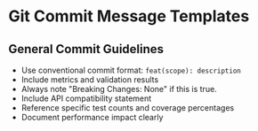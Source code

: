 # Git Commit Message Templates
## General Commit Guidelines
- Use conventional commit format: `feat(scope): description`
- Include metrics and validation results
- Always note "Breaking Changes: None" if this is true.
- Include API compatibility statement
- Reference specific test counts and coverage percentages
- Document performance impact clearly

